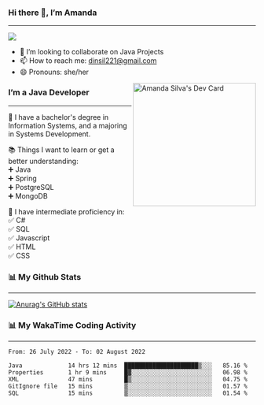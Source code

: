 ### Hi there 👋, I’m Amanda
______________________________________________________________________________________________
![](https://komarev.com/ghpvc/?username=amanda-dasilva)

- 👯 I’m looking to collaborate on Java Projects
- 📫 How to reach me: dinsil221@gmail.com
- 😄 Pronouns: she/her

<a href="https://app.daily.dev/amandasilva"><img align="right" src="https://api.daily.dev/devcards/1570c08eeb544cb499dd79d3e26fd8c9.png?r=nd2" width="250" alt="Amanda Silva's Dev Card"/></a>






### I’m a Java Developer
______________________________________________________________________________________________

📌 I have a bachelor's degree in Information Systems, and a majoring in Systems Development.<br />

📚 Things I want to learn or get a better understanding:<br />
   :heavy_plus_sign: Java<br />
   :heavy_plus_sign: Spring<br />
   :heavy_plus_sign: PostgreSQL<br />
   :heavy_plus_sign: MongoDB<br />
 
 🎉 I have intermediate proficiency in:<br />
   :white_check_mark: C#<br />
   :white_check_mark: SQL<br />
   :white_check_mark: Javascript<br />
   :white_check_mark: HTML<br />
   :white_check_mark: CSS<br />
 
 
### 📊 My Github Stats
______________________________________________________________________________________________
[![Anurag's GitHub stats](https://github-readme-stats.vercel.app/api?username=amanda-dasilva&show_icons=true&theme=dark)](https://github.com/amanda-dasilva/github-readme-stats)


### 📊 My WakaTime Coding Activity
______________________________________________________________________________________________
<!--START_SECTION:waka-->

```text
From: 26 July 2022 - To: 02 August 2022

Java             14 hrs 12 mins  █████████████████████▒░░░   85.16 %
Properties       1 hr 9 mins     █▓░░░░░░░░░░░░░░░░░░░░░░░   06.98 %
XML              47 mins         █▒░░░░░░░░░░░░░░░░░░░░░░░   04.75 %
GitIgnore file   15 mins         ▒░░░░░░░░░░░░░░░░░░░░░░░░   01.57 %
SQL              15 mins         ▒░░░░░░░░░░░░░░░░░░░░░░░░   01.54 %
```

<!--END_SECTION:waka-->





<!--
**amanda-dasilva/amanda-dasilva** is a ✨ _special_ ✨ repository because its `README.md` (this file) appears on your GitHub profile.

Here are some ideas to get you started:

- 🔭 I’m currently working on ...
- 🌱 I’m currently learning ...
- 👯 I’m looking to collaborate on ...
- 🤔 I’m looking for help with ...
- 💬 Ask me about ...
- 📫 How to reach me: ...
- 😄 Pronouns: ...
- ⚡ Fun fact: ...
-->
